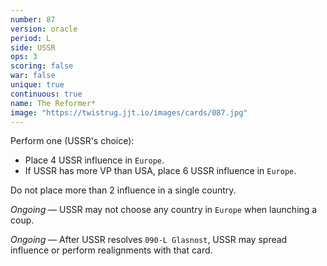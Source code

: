 ```yaml
---
number: 87
version: oracle
period: L
side: USSR
ops: 3
scoring: false
war: false
unique: true
continuous: true
name: The Reformer*
image: "https://twistrug.jjt.io/images/cards/087.jpg"
---
```

Perform one (USSR's choice):
* Place 4 USSR influence in `Europe`.
* If USSR has more VP than USA, place 6 USSR influence in `Europe`.

Do not place more than 2 influence in a single country.

*Ongoing* — USSR may not choose any country in `Europe` when launching a coup.

*Ongoing* — After USSR resolves `090-L Glasnost`, USSR may spread influence or perform realignments with that card.
